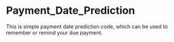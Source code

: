 # Payment_Date_Prediction
This is simple payment date prediction code, which can be used to remember or remind your due payment.
